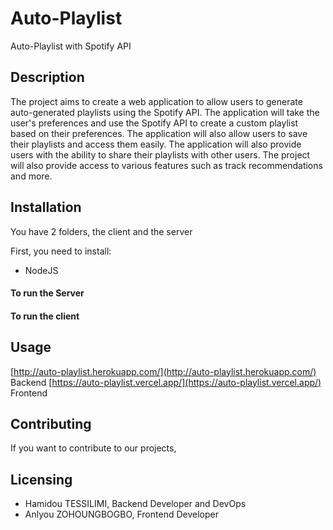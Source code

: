 # Auto-Playlist
Auto-Playlist with Spotify API

## Description

The project aims to create a web application to allow users to generate auto-generated playlists using the Spotify API. The application will take the user's preferences and use the Spotify API to create a custom playlist based on their preferences. The application will also allow users to save their playlists and access them easily. The application will also provide users with the ability to share their playlists with other users. The project will also provide access to various features such as track recommendations and more.

## Installation
You have 2 folders, the client and the server

First, you need to install:
- NodeJS

#### To run the Server


#### To run the client


## Usage

[http://auto-playlist.herokuapp.com/](http://auto-playlist.herokuapp.com/) Backend
[https://auto-playlist.vercel.app/](https://auto-playlist.vercel.app/) Frontend

## Contributing
If you want to contribute to our projects,

## Licensing

- Hamidou TESSILIMI, Backend Developer and DevOps
- Anlyou ZOHOUNGBOGBO, Frontend Developer
